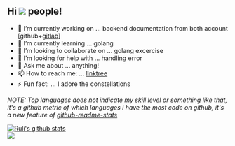 ## Hi ![](https://visitor-badge.laobi.icu/badge?page_id=rulisastra.visitorbadge) people!

- 🔭 I’m currently working on ... backend documentation from both account [github+[gitlab](https://gitlab.com/rulisastra)]
- 🌱 I’m currently learning ... golang
- 👯 I’m looking to collaborate on ... golang excercise
- 🤔 I’m looking for help with ... handling error
- 💬 Ask me about ... anything!
- 📫 How to reach me: ... [linktree](https://linktr.ee/rulisastra)
- ⚡ Fun fact: ... I adore the constellations

<!--
![Top Langs](https://github-readme-stats.vercel.app/api/top-langs/?username=rulisastra&layout=compact&langs_count=10)
[![willianrod's wakatime stats](https://github-readme-stats.vercel.app/api/wakatime?username=rulisastra&layout=compact&langs_count=10&count_private=true&v=2)](https://github.com/anuraghazra/github-readme-stats) 
-->

*NOTE: Top languages does not indicate my skill level or something like that, it's a github metric of which languages i have the most code on github, it's a new feature of [github-readme-stats](https://github.com/anuraghazra/github-readme-stats)*

<a href="https://github.com/anuraghazra/github-readme-stats">
  <img align="center" src="https://github-readme-stats.vercel.app/api/top-langs/?username=rulisastra&layout=compact&langs_count=10&theme=material-palenight" alt="Ruli's github stats" />
</a>
<br>
<a href="https://github.com/anuraghazra/github-readme-stats">
  <img align="center" src="https://github-readme-stats.vercel.app/api/wakatime?username=rulisastra&layout=compact&langs_count=10&count_private=true&v=2&theme=material-palenight" />
</a>

